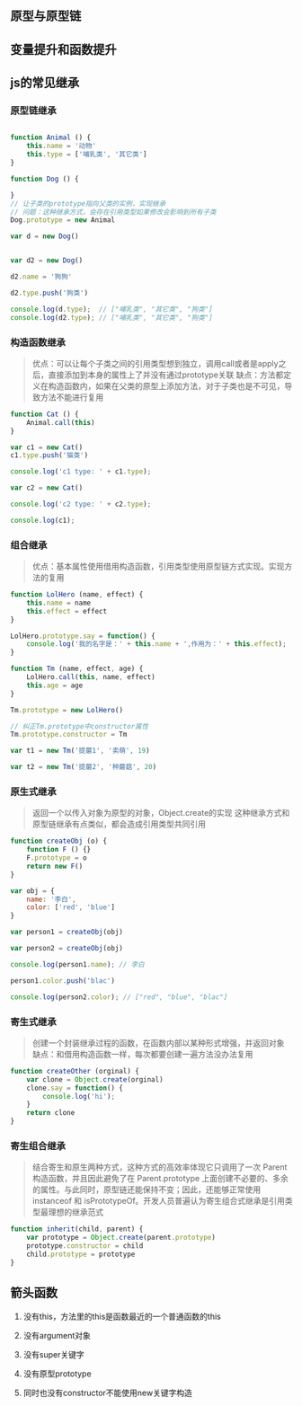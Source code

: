 ## 原型与原型链

## 变量提升和函数提升


## js的常见继承

### 原型链继承

```js

function Animal () {
    this.name = '动物'
    this.type = ['哺乳类', '其它类']
}

function Dog () {

}
// 让子类的prototype指向父类的实例，实现继承
// 问题：这种继承方式，会存在引用类型如果修改会影响到所有子类
Dog.prototype = new Animal

var d = new Dog()


var d2 = new Dog()

d2.name = '狗狗'

d2.type.push('狗类')

console.log(d.type);  // ["哺乳类", "其它类", "狗类"]
console.log(d2.type); // ["哺乳类", "其它类", "狗类"]
```

### 构造函数继承
> 优点：可以让每个子类之间的引用类型想到独立，调用call或者是apply之后，直接添加到本身的属性上了并没有通过prototype关联
> 缺点：方法都定义在构造函数内，如果在父类的原型上添加方法，对于子类也是不可见，导致方法不能进行复用

```js
function Cat () {
    Animal.call(this)
}

var c1 = new Cat()
c1.type.push('猫类')

console.log('c1 type: ' + c1.type);

var c2 = new Cat()

console.log('c2 type: ' + c2.type);

console.log(c1);
```

### 组合继承

> 优点：基本属性使用借用构造函数，引用类型使用原型链方式实现。实现方法的复用

```js
function LolHero (name, effect) {
    this.name = name
    this.effect = effect
}

LolHero.prototype.say = function() {
    console.log('我的名字是：' + this.name + ',作用为：' + this.effect);
}

function Tm (name, effect, age) {
    LolHero.call(this, name, effect)
    this.age = age
}

Tm.prototype = new LolHero()

// 纠正Tm.prototype中constructor属性
Tm.prototype.constructor = Tm

var t1 = new Tm('提蘑1', '卖萌', 19)

var t2 = new Tm('提蘑2', '种蘑菇', 20)
```


### 原生式继承
> 返回一个以传入对象为原型的对象，Object.create的实现
> 这种继承方式和原型链继承有点类似，都会造成引用类型共同引用

```js
function createObj (o) {
    function F () {}
    F.prototype = o
    return new F()
}

var obj = {
    name: '李白',
    color: ['red', 'blue']
}

var person1 = createObj(obj)

var person2 = createObj(obj)

console.log(person1.name); // 李白

person1.color.push('blac')

console.log(person2.color); // ["red", "blue", "blac"]
```

### 寄生式继承

>  创建一个封装继承过程的函数，在函数内部以某种形式增强，并返回对象
>  缺点：和借用构造函数一样，每次都要创建一遍方法没办法复用

```js
function createOther (orginal) {
    var clone = Object.create(orginal)
    clone.say = function() {
        console.log('hi');
    }
    return clone
}
```

### 寄生组合继承
> 结合寄生和原生两种方式，这种方式的高效率体现它只调用了一次 Parent 构造函数，并且因此避免了在 Parent.prototype 上面创建不必要的、多余的属性。与此同时，原型链还能保持不变；因此，还能够正常使用 instanceof 和 isPrototypeOf。开发人员普遍认为寄生组合式继承是引用类型最理想的继承范式

```js
function inherit(child, parent) {
    var prototype = Object.create(parent.prototype)
    prototype.constructor = child
    child.prototype = prototype
}
```


## 箭头函数

1. 没有this，方法里的this是函数最近的一个普通函数的this

2. 没有argument对象

3. 没有super关键字

4. 没有原型prototype

5. 同时也没有constructor不能使用new关键字构造

